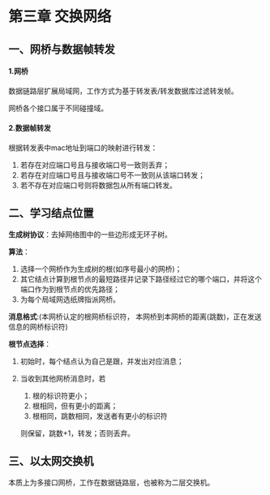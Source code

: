 # 第三章 交换网络

## 一、网桥与数据帧转发

#### 1.网桥

数据链路层扩展局域网，工作方式为基于转发表/转发数据库过滤转发帧。

网桥各个接口属于不同碰撞域。

#### 2.数据帧转发

根据转发表中mac地址到端口的映射进行转发：

1. 若存在对应端口号且与接收端口号一致则丢弃；
2. 若存在对应端口号且与接收端口号不一致则从该端口转发；
3. 若不存在对应端口号则将数据包从所有端口转发。

## 二、学习结点位置

**生成树协议**：去掉网络图中的一些边形成无环子树。

**算法**：

1. 选择一个网桥作为生成树的根(如序号最小的网桥)；
2. 其它结点计算到根节点的最短路径并记录下路径经过它的哪个端口，并将这个端口作为到根节点的优先路径；
3. 为每个局域网选纸牌指派网桥。

**消息格式**:(本网桥认定的根网桥标识符， 本网桥到本网桥的距离(跳数)，正在发送信息的网桥标识符)

**根节点选择**：

1. 初始时，每个结点认为自己是跟，并发出对应消息；

2. 当收到其他网桥消息时，若

   1. 根的标识符更小；
   2. 根相同，但有更小的距离；
   3. 根相同，跳数相同，发送者有更小的标识符

   则保留，跳数+1，转发；否则丢弃。

## 三、以太网交换机

本质上为多接口网桥，工作在数据链路层，也被称为二层交换机。